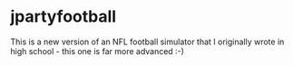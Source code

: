 # jpartyfootball
This is a new version of an NFL football simulator that I originally wrote in high school - this one is far more advanced :-)
